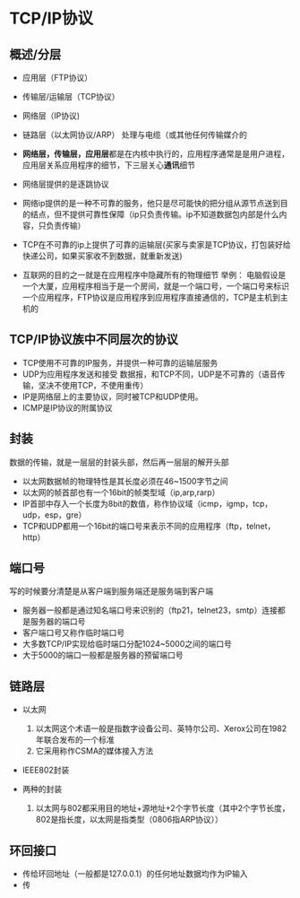 # TCP/IP协议

## 概述/分层
* 应用层（FTP协议）

* 传输层/运输层（TCP协议）

* 网络层（IP协议)

* 链路层（以太网协议/ARP）
处理与电缆（或其他任何传输媒介的

* **网络层，传输层，应用层**都是在内核中执行的，应用程序通常是是用户进程，应用层关系应用程序的细节，下三层关心**通讯**细节
* 网络层提供的是逐跳协议
* 网络ip提供的是一种不可靠的服务，他只是尽可能快的把分组从源节点送到目的结点，但不提供可靠性保障（ip只负责传输。ip不知道数据包内部是什么内容，只负责传输）
* TCP在不可靠的ip上提供了可靠的运输层(买家与卖家是TCP协议，打包装好给快递公司，如果买家收不到数据，就重新发送)
* 互联网的目的之一就是在应用程序中隐藏所有的物理细节
举例：
电脑假设是一个大厦，应用程序相当于是一个房间，就是一个端口号，一个端口号来标识一个应用程序，FTP协议是应用程序到应用程序直接通信的，TCP是主机到主机的 

## TCP/IP协议族中不同层次的协议
* TCP使用不可靠的IP服务，并提供一种可靠的运输层服务
* UDP为应用程序发送和接受 数据报，和TCP不同，UDP是不可靠的（语音传输，坚决不使用TCP，不使用重传）
* IP是网络层上的主要协议，同时被TCP和UDP使用。
* ICMP是IP协议的附属协议

## 封装
数据的传输，就是一层层的封装头部，然后再一层层的解开头部
* 以太网数据帧的物理特性是其长度必须在46~1500字节之间
* 以太网的帧首部也有一个16bit的帧类型域（ip,arp,rarp）
* IP首部中存入一个长度为8bit的数值，称作协议域（icmp，igmp，tcp，udp，esp，gre）
* TCP和UDP都用一个16bit的端口号来表示不同的应用程序（ftp，telnet，http）

## 端口号
写的时候要分清楚是从客户端到服务端还是服务端到客户端 
* 服务器一般都是通过知名端口号来识别的（ftp21，telnet23，smtp）连接都是服务器的端口号
* 客户端口号又称作临时端口号
* 大多数TCP/IP实现给临时端口分配1024~5000之间的端口号
* 大于5000的端口一般都是服务器的预留端口号

## 链路层
* 以太网
    1. 以太网这个术语一般是指数字设备公司、英特尔公司、Xerox公司在1982年联合发布的一个标准
    2. 它采用称作CSMA的媒体接入方法
* IEEE802封装

* 两种的封装
    1. 以太网与802都采用目的地址+源地址+2个字节长度（其中2个字节长度，802是指长度，以太网是指类型（0806指ARP协议））

## 环回接口
* 传给环回地址（一般都是127.0.0.1）的任何地址数据均作为IP输入
* 传